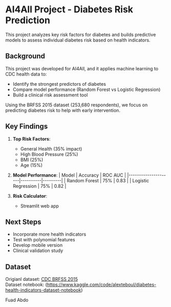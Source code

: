 # AI4All Project - Diabetes Risk Prediction

This project analyzes key risk factors for diabetes and builds predictive models to assess individual diabetes risk based on health indicators.

## Background
This project was developed for AI4All, and it applies machine learning to CDC health data to:
- Identify the strongest predictors of diabetes
- Compare model performance (Random Forest vs Logistic Regression)
- Build a clinical risk assessment tool

Using the BRFSS 2015 dataset (253,680 respondents), we focus on predicting diabetes risk to help with early intervention.

## Key Findings
1. **Top Risk Factors**:
   - General Health (35% impact)
   - High Blood Pressure (25%)
   - BMI (25%)
   - Age (15%)

2. **Model Performance**:
   | Model               | Accuracy | ROC AUC |
   |---------------------|----------|---------|
   | Random Forest       | 75%      | 0.83    |
   | Logistic Regression | 75%      | 0.82    |

3. **Risk Calculator**:
   - Streamlit web app
 
## Next Steps
- Incorporate more health indicators
- Test with polynomial features
- Develop mobile version
- Clinical validation study

## Dataset
Origianl dataset: [CDC BRFSS 2015](https://www.kaggle.com/alexteboul/diabetes-health-indicators-dataset)  
Dataset notebook: (https://www.kaggle.com/code/alexteboul/diabetes-health-indicators-dataset-notebook)  


Fuad Abdo

